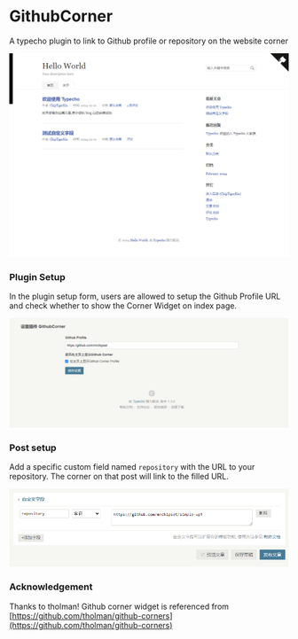# GithubCorner
A typecho plugin to link to Github profile or repository on the website corner

![Screenshot](img/screenshot.png)

### Plugin Setup

In the plugin setup form, users are allowed to setup the Github Profile URL and check whether to show the Corner Widget on index page.

![Plugin setup](img/setup.png)

### Post setup

Add a specific custom field named `repository` with the URL to your repository. The corner on that post will link to the filled URL.

![post setup](img/custom-fields.png)


### Acknowledgement
Thanks to tholman! Github corner widget is referenced from [https://github.com/tholman/github-corners](https://github.com/tholman/github-corners)